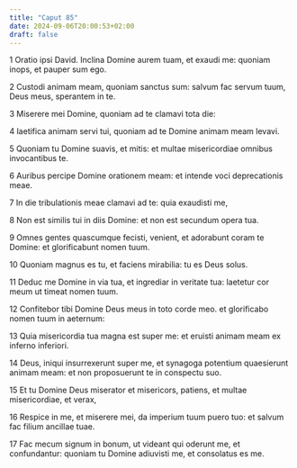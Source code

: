 ```yaml
---
title: "Caput 85"
date: 2024-09-06T20:00:53+02:00
draft: false
---
```



1 Oratio ipsi David. Inclina Domine aurem tuam, et exaudi me: quoniam inops, et pauper sum ego.

2 Custodi animam meam, quoniam sanctus sum: salvum fac servum tuum, Deus meus, sperantem in te.

3 Miserere mei Domine, quoniam ad te clamavi tota die:

4 laetifica animam servi tui, quoniam ad te Domine animam meam levavi.

5 Quoniam tu Domine suavis, et mitis: et multae misericordiae omnibus invocantibus te.

6 Auribus percipe Domine orationem meam: et intende voci deprecationis meae.

7 In die tribulationis meae clamavi ad te: quia exaudisti me,

8 Non est similis tui in diis Domine: et non est secundum opera tua.

9 Omnes gentes quascumque fecisti, venient, et adorabunt coram te Domine: et glorificabunt nomen tuum.

10 Quoniam magnus es tu, et faciens mirabilia: tu es Deus solus.

11 Deduc me Domine in via tua, et ingrediar in veritate tua: laetetur cor meum ut timeat nomen tuum.

12 Confitebor tibi Domine Deus meus in toto corde meo. et glorificabo nomen tuum in aeternum:

13 Quia misericordia tua magna est super me: et eruisti animam meam ex inferno inferiori.

14 Deus, iniqui insurrexerunt super me, et synagoga potentium quaesierunt animam meam: et non proposuerunt te in conspectu suo.

15 Et tu Domine Deus miserator et misericors, patiens, et multae misericordiae, et verax,

16 Respice in me, et miserere mei, da imperium tuum puero tuo: et salvum fac filium ancillae tuae.

17 Fac mecum signum in bonum, ut videant qui oderunt me, et confundantur: quoniam tu Domine adiuvisti me, et consolatus es me.

